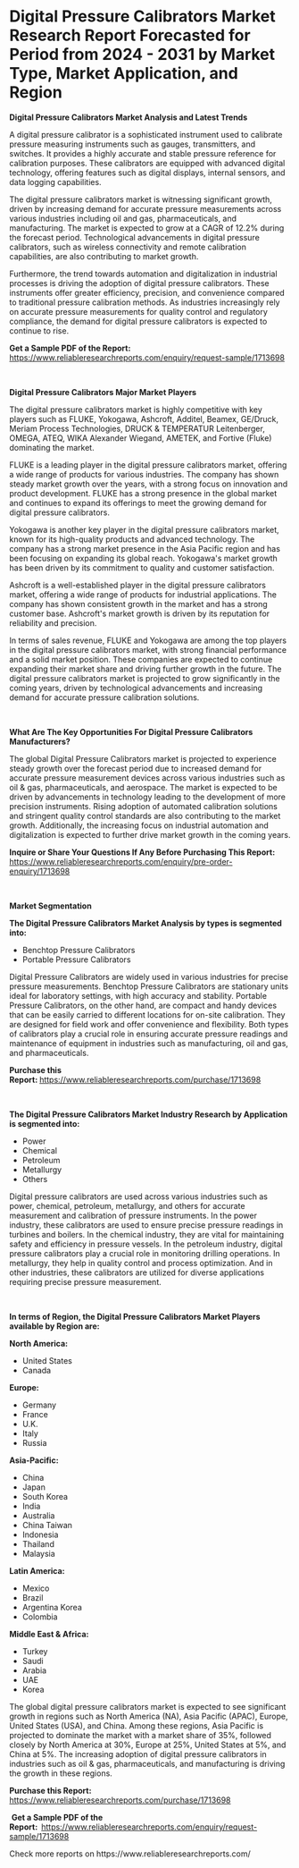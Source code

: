 <p><h1>Digital Pressure Calibrators Market Research Report Forecasted for Period from 2024 -  2031 by Market Type, Market Application, and Region</h1></p><p><strong>Digital Pressure Calibrators Market Analysis and Latest Trends</strong></p>
<p><p>A digital pressure calibrator is a sophisticated instrument used to calibrate pressure measuring instruments such as gauges, transmitters, and switches. It provides a highly accurate and stable pressure reference for calibration purposes. These calibrators are equipped with advanced digital technology, offering features such as digital displays, internal sensors, and data logging capabilities.</p><p>The digital pressure calibrators market is witnessing significant growth, driven by increasing demand for accurate pressure measurements across various industries including oil and gas, pharmaceuticals, and manufacturing. The market is expected to grow at a CAGR of 12.2% during the forecast period. Technological advancements in digital pressure calibrators, such as wireless connectivity and remote calibration capabilities, are also contributing to market growth.</p><p>Furthermore, the trend towards automation and digitalization in industrial processes is driving the adoption of digital pressure calibrators. These instruments offer greater efficiency, precision, and convenience compared to traditional pressure calibration methods. As industries increasingly rely on accurate pressure measurements for quality control and regulatory compliance, the demand for digital pressure calibrators is expected to continue to rise.</p></p>
<p><strong>Get a Sample PDF of the Report:&nbsp;</strong> <a href="https://www.reliableresearchreports.com/enquiry/request-sample/1713698">https://www.reliableresearchreports.com/enquiry/request-sample/1713698</a></p>
<p>&nbsp;</p>
<p><strong>Digital Pressure Calibrators Major Market Players</strong></p>
<p><p>The digital pressure calibrators market is highly competitive with key players such as FLUKE, Yokogawa, Ashcroft, Additel, Beamex, GE/Druck, Meriam Process Technologies, DRUCK & TEMPERATUR Leitenberger, OMEGA, ATEQ, WIKA Alexander Wiegand, AMETEK, and Fortive (Fluke) dominating the market.</p><p>FLUKE is a leading player in the digital pressure calibrators market, offering a wide range of products for various industries. The company has shown steady market growth over the years, with a strong focus on innovation and product development. FLUKE has a strong presence in the global market and continues to expand its offerings to meet the growing demand for digital pressure calibrators.</p><p>Yokogawa is another key player in the digital pressure calibrators market, known for its high-quality products and advanced technology. The company has a strong market presence in the Asia Pacific region and has been focusing on expanding its global reach. Yokogawa's market growth has been driven by its commitment to quality and customer satisfaction.</p><p>Ashcroft is a well-established player in the digital pressure calibrators market, offering a wide range of products for industrial applications. The company has shown consistent growth in the market and has a strong customer base. Ashcroft's market growth is driven by its reputation for reliability and precision.</p><p>In terms of sales revenue, FLUKE and Yokogawa are among the top players in the digital pressure calibrators market, with strong financial performance and a solid market position. These companies are expected to continue expanding their market share and driving further growth in the future. The digital pressure calibrators market is projected to grow significantly in the coming years, driven by technological advancements and increasing demand for accurate pressure calibration solutions.</p></p>
<p>&nbsp;</p>
<p><strong>What Are The Key Opportunities For Digital Pressure Calibrators Manufacturers?</strong></p>
<p><p>The global Digital Pressure Calibrators market is projected to experience steady growth over the forecast period due to increased demand for accurate pressure measurement devices across various industries such as oil & gas, pharmaceuticals, and aerospace. The market is expected to be driven by advancements in technology leading to the development of more precision instruments. Rising adoption of automated calibration solutions and stringent quality control standards are also contributing to the market growth. Additionally, the increasing focus on industrial automation and digitalization is expected to further drive market growth in the coming years.</p></p>
<p><strong>Inquire or Share Your Questions If Any Before Purchasing This Report:</strong> <a href="https://www.reliableresearchreports.com/enquiry/pre-order-enquiry/1713698">https://www.reliableresearchreports.com/enquiry/pre-order-enquiry/1713698</a></p>
<p>&nbsp;</p>
<p><strong>Market Segmentation</strong></p>
<p><strong>The Digital Pressure Calibrators Market Analysis by types is segmented into:</strong></p>
<p><ul><li>Benchtop Pressure Calibrators</li><li>Portable Pressure Calibrators</li></ul></p>
<p><p>Digital Pressure Calibrators are widely used in various industries for precise pressure measurements. Benchtop Pressure Calibrators are stationary units ideal for laboratory settings, with high accuracy and stability. Portable Pressure Calibrators, on the other hand, are compact and handy devices that can be easily carried to different locations for on-site calibration. They are designed for field work and offer convenience and flexibility. Both types of calibrators play a crucial role in ensuring accurate pressure readings and maintenance of equipment in industries such as manufacturing, oil and gas, and pharmaceuticals.</p></p>
<p><strong>Purchase this Report:&nbsp;</strong><a href="https://www.reliableresearchreports.com/purchase/1713698">https://www.reliableresearchreports.com/purchase/1713698</a></p>
<p>&nbsp;</p>
<p><strong>The Digital Pressure Calibrators Market Industry Research by Application is segmented into:</strong></p>
<p><ul><li>Power</li><li>Chemical</li><li>Petroleum</li><li>Metallurgy</li><li>Others</li></ul></p>
<p><p>Digital pressure calibrators are used across various industries such as power, chemical, petroleum, metallurgy, and others for accurate measurement and calibration of pressure instruments. In the power industry, these calibrators are used to ensure precise pressure readings in turbines and boilers. In the chemical industry, they are vital for maintaining safety and efficiency in pressure vessels. In the petroleum industry, digital pressure calibrators play a crucial role in monitoring drilling operations. In metallurgy, they help in quality control and process optimization. And in other industries, these calibrators are utilized for diverse applications requiring precise pressure measurement.</p></p>
<p>&nbsp;</p>
<p><strong>In terms of Region, the Digital Pressure Calibrators Market Players available by Region are:</strong></p>
<p>
    <p> <strong> North America: </strong>
        <ul>
            <li>United States</li>
            <li>Canada</li>
        </ul>
        </p> 
    <p> <strong> Europe: </strong>
        <ul>
            <li>Germany</li>
            <li>France</li>
            <li>U.K.</li>
            <li>Italy</li>
            <li>Russia</li>
        </ul>
        </p> 
    <p> <strong> Asia-Pacific: </strong>
        <ul>
            <li>China</li>
            <li>Japan</li>
            <li>South Korea</li>
            <li>India</li>
            <li>Australia</li>
            <li>China Taiwan</li>
            <li>Indonesia</li>
            <li>Thailand</li>
            <li>Malaysia</li>
        </ul>
        </p> 
    <p> <strong> Latin America: </strong>
        <ul>
            <li>Mexico</li>
            <li>Brazil</li>
            <li>Argentina Korea</li>
            <li>Colombia</li>
        </ul>
        </p> 
    <p> <strong> Middle East & Africa: </strong>
        <ul>
            <li>Turkey</li>
            <li>Saudi</li>
            <li>Arabia</li>
            <li>UAE</li>
            <li>Korea</li>
        </ul>
    </p>
    </p>
<p><p>The global digital pressure calibrators market is expected to see significant growth in regions such as North America (NA), Asia Pacific (APAC), Europe, United States (USA), and China. Among these regions, Asia Pacific is projected to dominate the market with a market share of 35%, followed closely by North America at 30%, Europe at 25%, United States at 5%, and China at 5%. The increasing adoption of digital pressure calibrators in industries such as oil & gas, pharmaceuticals, and manufacturing is driving the growth in these regions.</p></p>
<p><strong>Purchase this Report: </strong><a href="https://www.reliableresearchreports.com/purchase/1713698">https://www.reliableresearchreports.com/purchase/1713698</a></p>
<p>&nbsp;<strong>Get a Sample PDF of the Report:&nbsp;&nbsp;</strong><a href="https://www.reliableresearchreports.com/enquiry/request-sample/1713698">https://www.reliableresearchreports.com/enquiry/request-sample/1713698</a></p>
<p><strong></strong></p>
<p>Check more reports on https://www.reliableresearchreports.com/</p>